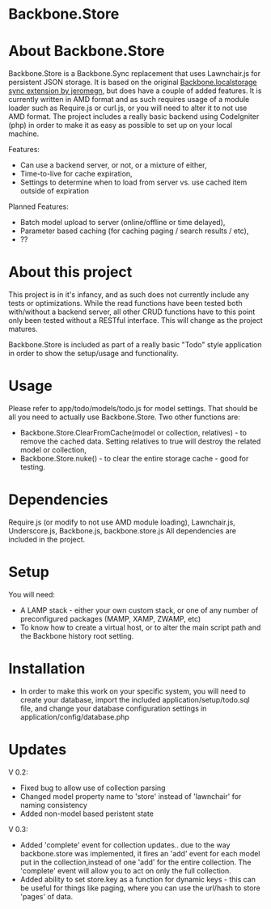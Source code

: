 Backbone.Store
======================================================================

# About Backbone.Store
Backbone.Store is a Backbone.Sync replacement that uses Lawnchair.js for persistent JSON storage. It is based on the original [Backbone.localstorage 
sync extension by jeromegn](https://github.com/jeromegn/Backbone.localStorage), but does have a couple of added features.  It is currently written in AMD format and as such
requires usage of a module loader such as Require.js or curl.js, or you will need to alter it to not use AMD format.  The project includes a really basic backend using CodeIgniter (php) in order
to make it as easy as possible to set up on your local machine. 

Features:
 
 * Can use a backend server, or not, or a mixture of either,
 * Time-to-live for cache expiration,
 * Settings to determine when to load from server vs. use cached item outside of expiration
 
Planned Features:
 
 * Batch model upload to server (online/offline or time delayed),
 * Parameter based caching (for caching paging / search results / etc),
 * ??

# About this project
This project is in it's infancy, and as such does not currently include any tests or optimizations. While the read functions have been tested both with/without 
a backend server, all other CRUD functions have to this point only been tested without a RESTful interface. This will change as the project matures.  

Backbone.Store is included as part of a really basic "Todo" style application in order to show the setup/usage and functionality. 

# Usage
Please refer to app/todo/models/todo.js for model settings. That should be all you need to actually use Backbone.Store.  Two other functions are:
 
* Backbone.Store.ClearFromCache(model or collection, relatives)  - to remove the cached data. Setting relatives to true will destroy the related model or collection,
* Backbone.Store.nuke() - to clear the entire storage cache - good for testing.

# Dependencies
Require.js (or modify to not use AMD module loading), Lawnchair.js, Underscore.js, Backbone.js, backbone.store.js
All dependencies are included in the project.

# Setup
You will need:

* A LAMP stack - either your own custom stack, or one of any number of preconfigured packages (MAMP, XAMP, ZWAMP, etc)
* To know how to create a virtual host, or to alter the main script path and the Backbone history root setting.  

# Installation

* In order to make this work on your specific system, you will need to create your database, import the included application/setup/todo.sql file, and change your database configuration settings in application/config/database.php

# Updates

V 0.2:

* Fixed bug to allow use of collection parsing
* Changed model property name to 'store' instead of 'lawnchair' for naming consistency
* Added non-model based peristent state

V 0.3:

* Added 'complete' event for collection updates.. due to the way backbone.store was implemented, it fires an 'add' event for each model put in the collection,instead of one 'add' for the entire collection.  The 'complete' event will allow you to act on only the full collection. 
* Added ability to set store.key as a function for dynamic keys - this can be useful for things like paging, where you can use the url/hash to store 'pages' of data.
